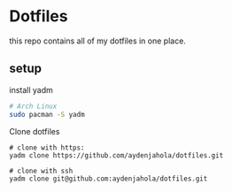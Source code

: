 # Dotfiles

this repo contains all of my dotfiles in one place.

## setup

install yadm

```sh
# Arch Linux
sudo pacman -S yadm
```

Clone dotfiles

```
# clone with https:
yadm clone https://github.com/aydenjahola/dotfiles.git

# clone with ssh
yadm clone git@github.com:aydenjahola/dotfiles.git
```